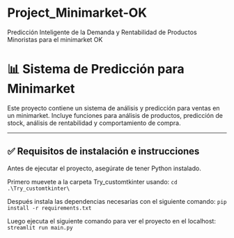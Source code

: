 # Project_Minimarket-OK
Predicción Inteligente de la Demanda y Rentabilidad de Productos Minoristas para el minimarket OK
# 📊 Sistema de Predicción para Minimarket

Este proyecto contiene un sistema de análisis y predicción para ventas en un minimarket. Incluye funciones para análisis de productos, predicción de stock, análisis de rentabilidad y comportamiento de compra.

---

## ✅ Requisitos de instalación e instrucciones

Antes de ejecutar el proyecto, asegúrate de tener Python instalado.

Primero muevete a la carpeta Try_customtkinter usando: 
`cd .\Try_customtkinter\`

Después instala las dependencias necesarias con el siguiente comando:
`pip install -r requirements.txt`

Luego ejecuta el siguiente comando para ver el proyecto en el localhost:
`streamlit run main.py`